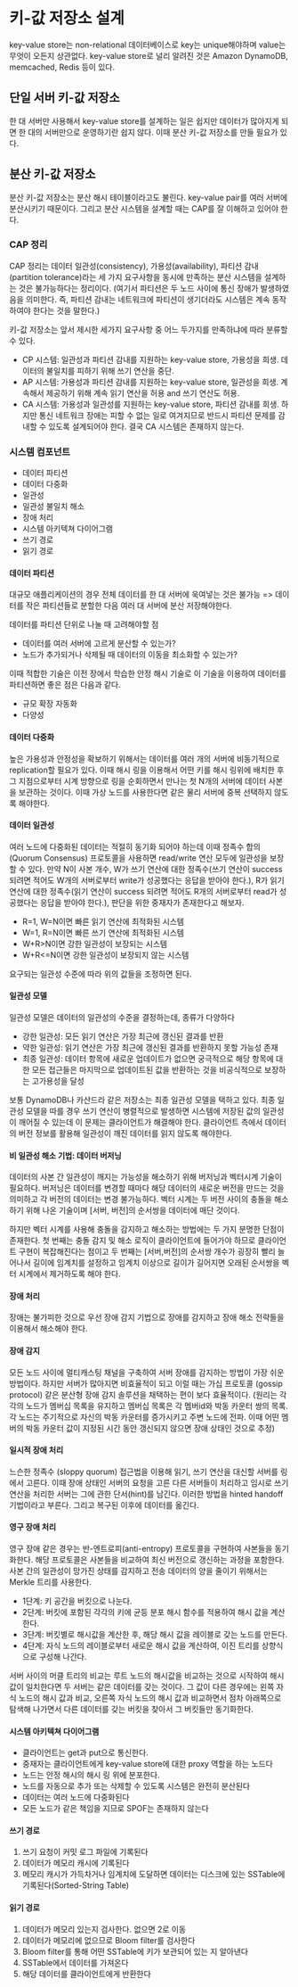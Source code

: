 # 키-값 저장소 설계
key-value store는 non-relational 데이터베이스로 key는 unique해야하며 value는 무엇이 오든지 상관없다. key-value store로 널리 알려진 것은 Amazon DynamoDB, memcached, Redis 등이 있다.

## 단일 서버 키-값 저장소
한 대 서버만 사용해서 key-value store를 설계하는 일은 쉽지만 데이터가 많아지게 되면 한 대의 서버만으로 운영하기란 쉽지 않다. 이때 분산 키-값 저장소를 만들 필요가 있다.

## 분산 키-값 저장소
분산 키-값 저장소는 분산 해시 테이블이라고도 불린다. key-value pair를 여러 서버에 분산시키기 때문이다. 그리고 분산 시스템을 설계할 때는 CAP를 잘 이해하고 있어야 한다.

### CAP 정리
CAP 정리는 데이터 일관성(consistency), 가용성(availability), 파티션 감내(partition tolerance)라는 세 가지 요구사항을 동시에 만족하는 분산 시스템을 설계하는 것은 불가능하다는 정리이다. (여기서 파티션은 두 노드 사이에 통신 장애가 발생하였음을 의미한다. 즉, 파티션 감내는 네트워크에 파티션이 생기더라도 시스템은 계속 동작하여야 한다는 것을 말한다.)

키-값 저장소는 앞서 제시한 세가지 요구사항 중 어느 두가지를 만족하냐에 따라 분류할 수 있다.
- CP 시스템: 일관성과 파티션 감내를 지원하는 key-value store, 가용성을 희생. 데이터의 불일치를 피하기 위해 쓰기 연산을 중단.
- AP 시스템: 가용성과 파티션 감내를 지원하는 key-value store, 일관성을 희생. 계속해서 제공하기 위해 계속 읽기 연산을 허용 and 쓰기 연산도 허용.
- CA 시스템: 가용성과 일관성를 지원하는 key-value store, 파티션 감내를 희생. 하지만 통신 네트워크 장애는 피할 수 없는 일로 여겨지므로 반드시 파티션 문제를 감내할 수 있도록 설계되어야 한다. 결국 CA 시스템은 존재하지 않는다.

### 시스템 컴포넌트
- 데이터 파티션
- 데이터 다중화
- 일관성
- 일관성 불일치 해소
- 장애 처리
- 시스템 아키텍쳐 다이어그램
- 쓰기 경로
- 읽기 경로

#### 데이터 파티션
대규모 애플리케이션의 경우 전체 데이터를 한 대 서버에 욱여넣는 것은 불가능 => 데이터를 작은 파티션들로 분할한 다음 여러 대 서버에 분산 저장해야한다.

데이터를 파티션 단위로 나눌 때 고려해야할 점
- 데이터를 여러 서버에 고르게 분산할 수 있는가?
- 노드가 추가되거나 삭제될 때 데이터의 이동을 최소화할 수 있는가?

이때 적합한 기술은 이전 장에서 학습한 안정 해시 기술로 이 기술을 이용하여 데이터를 파티션하면 좋은 점은 다음과 같다.
- 규모 확장 자동화
- 다양성

#### 데이터 다중화
높은 가용성과 안정성을 확보하기 위해서는 데이터를 여러 개의 서버에 비동기적으로 replication할 필요가 있다. 이때 해시 링을 이용해서 어떤 키를 해시 링위에 배치한 후 그 지점으로부터 시계 방향으로 링을 순회하면서 만나는 첫 N개의 서버에 데이터 사본을 보관하는 것이다. 이때 가상 노드를 사용한다면 같은 물리 서버에 중복 선택하지 않도록 해야한다.

#### 데이터 일관성
여러 노드에 다중화된 데이터는 적절히 동기화 되어야 하는데 이때 정족수 합의 (Quorum Consensus) 프로토콜을 사용하면 read/write 연산 모두에 일관성을 보장할 수 있다.
만약 N이 사본 개수, W가 쓰기 연산에 대한 정족수(쓰기 연산이 success 되려면 적어도 W개의 서버로부터 write가 성공했다는 응답을 받아야 한다.), R가 읽기 연산에 대한 정족수(읽기 연산이 success 되려면 적어도 R개의 서버로부터 read가 성공했다는 응답을 받아야 한다.), 판단을 위한 중재자가 존재한다고 해보자.
- R=1, W=N이면 빠른 읽기 연산에 최적화된 시스템
- W=1, R=N이면 빠른 쓰기 연산에 최적화된 시스템
- W+R>N이면 강한 일관성이 보장되는 시스템
- W+R<=N이면 강한 일관성이 보장되지 않는 시스템

요구되는 일관성 수준에 따라 위의 값들을 조정하면 된다.

#### 일관성 모델
일관성 모델은 데이터의 일관성의 수준을 결정하는데, 종류가 다양하다
- 강한 일관성: 모든 읽기 연산은 가장 최근에 갱신된 결과를 반환
- 약한 일관성: 읽기 연산은 가장 최근에 갱신된 결과를 반환하지 못할 가능성 존재
- 최종 일관성: 데이터 항목에 새로운 업데이트가 없으면 궁극적으로 해당 항목에 대한 모든 접근들은 마지막으로 업데이트된 값을 반환하는 것을 비공식적으로 보장하는 고가용성을 달성

보통 DynamoDB나 카산드라 같은 저장소는 최종 일관성 모델을 택하고 있다. 최종 일관성 모델을 따를 경우 쓰기 연산이 병렬적으로 발생하면 시스템에 저장된 값의 일관성이 깨어질 수 있는데 이 문제는 클라이언트가 해결해야 한다. 클라이언트 측에서 데이터의 버전 정보를 활용해 일관성이 깨진 데이터를 읽지 않도록 해야한다.

#### 비 일관성 해소 기법: 데이터 버저닝
데이터의 사본 간 일관성이 깨지는 가능성을 해소하기 위해 버저닝과 벡터시계 기술이 필요하다. 버저닝은 데이터를 변경할 때마다 해당 데이터의 새로운 버전을 만드는 것을 의미하고 각 버전의 데이터는 변경 불가능하다. 벡터 시계는 두 버전 사이의 충돌을 해소하기 위해 나온 기술이며 [서버, 버전]의 순서쌍을 데이터에 매단 것이다.

하지만 벡터 시계를 사용해 충돌을 감지하고 해소하는 방법에는 두 가지 분명한 단점이 존재한다. 첫 번째는 충돌 감지 및 해소 로직이 클라이언트에 들어가야 하므로 클라이언트 구현이 복잡해진다는 점이고 두 번째는 [서버,버전]의 순서쌍 개수가 굉장히 빨리 늘어나서 길이에 임계치를 설정하고 임계치 이상으로 길이가 길어지면 오래된 순서쌍을 벡터 시계에서 제거하도록 해야 한다.

#### 장애 처리
장애는 불가피한 것으로 우선 장애 감지 기법으로 장애를 감지하고 장애 해소 전략들을 이용해서 해소해야 한다.

#### 장애 감지
모든 노드 사이에 멀티캐스팅 채널을 구축하여 서버 장애를 감지하는 방법이 가장 쉬운 방법이다. 하지만 서버가 많아지면 비효율적이 되고 이럴 때는 가십 프로토콜 (gossip protocol) 같은 분산형 장애 감지 솔루션을 채택하는 편이 보다 효율적이다. (원리는 각각의 노드가 멤버십 목록을 유지하고 멤버십 목록은 각 멤버id와 박동 카운터 쌍의 목록. 각 노드는 주기적으로 자신의 박동 카운터를 증가시키고 주변 노드에 전파. 이때 어떤 멤버의 박동 카운터 값이 지정된 시간 동안 갱신되지 않으면 장애 상태인 것으로 추정)

#### 일시적 장애 처리
느슨한 정족수 (sloppy quorum) 접근법을 이용해 읽기, 쓰기 연산을 대신할 서버를 링에서 고른다. 이때 장애 상태인 서버의 요청을 고른 다른 서버들이 처리하고 임시로 쓰기 연산을 처리한 서버는 그에 관한 단서(hint)를 남긴다. 이러한 방법을 hinted handoff 기법이라고 부른다. 그리고 복구된 이후에 데이터를 옮긴다.

#### 영구 장애 처리
영구 장애 같은 경우는 반-엔트로피(anti-entropy) 프로토콜을 구현하여 사본들을 동기화한다. 해당 프로토콜은 사본들을 비교하여 최신 버전으로 갱신하는 과정을 포함한다. 사본 간의 일관성이 망가진 상태를 감지하고 전송 데이터의 양을 줄이기 위해서는 Merkle 트리를 사용한다.
- 1단계: 키 공간을 버킷으로 나눈다.
- 2단계: 버킷에 포함된 각각의 키에 균등 분포 해시 함수를 적용하여 해시 값을 계산한다.
- 3단계: 버킷별로 해시값을 계산한 후, 해당 해시 값을 레이블로 갖는 노드를 만든다.
- 4단계: 자식 노드의 레이블로부터 새로운 해시 값을 계산하여, 이진 트리를 상향식으로 구성해 나간다.

서버 사이의 머클 트리의 비교는 루트 노드의 해시값을 비교하는 것으로 시작하여 해시 값이 일치한다면 두 서버는 같은 데이터를 갖는 것이다. 그 값이 다른 경우에는 왼쪽 자식 노드의 해시 값과 비교, 오른쪽 자식 노드의 해시 값과 비교하면서 점차 아래쪽으로 탐색해 나가면서 다른 데이터를 갖는 버킷을 찾아서 그 버킷들만 동기화한다.

#### 시스템 아키텍쳐 다이어그램
- 클라이언트는 get과 put으로 통신한다.
- 중재자는 클라이언트에게 key-value store에 대한 proxy 역할을 하는 노드다
- 노드는 안정 해시의 해시 링 위에 분포한다.
- 노드를 자동으로 추가 또는 삭제할 수 있도록 시스템은 완전히 분산된다
- 데이터는 여러 노드에 다중화된다
- 모든 노드가 같은 책임을 지므로 SPOF는 존재하지 않는다

#### 쓰기 경로
1. 쓰기 요청이 커밋 로그 파일에 기록된다
2. 데이터가 메모리 캐시에 기록된다
3. 메모리 캐시가 가득차거나 임계치에 도달하면 데이터는 디스크에 있는 SSTable에 기록된다(Sorted-String Table)

#### 읽기 경로
1. 데이터가 메모리 있는지 검사한다. 없으면 2로 이동
2. 데이터가 메모리에 없으므로 Bloom filter를 검사한다
3. Bloom filter를 통해 어떤 SSTable에 키가 보관되어 있는 지 알아낸다
4. SSTable에서 데이터를 가져온다
5. 해당 데이터를 클라이언트에게 반환한다